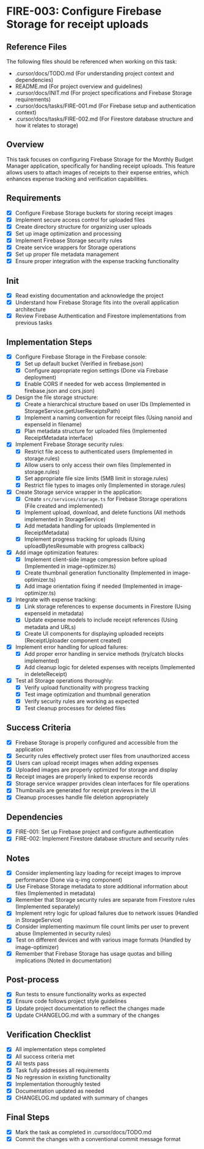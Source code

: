 # FIRE-003: Configure Firebase Storage for receipt uploads

## Reference Files
The following files should be referenced when working on this task:
- .cursor/docs/TODO.md (For understanding project context and dependencies)
- README.md (For project overview and guidelines)
- .cursor/docs/INIT.md (For project specifications and Firebase Storage requirements)
- .cursor/docs/tasks/FIRE-001.md (For Firebase setup and authentication context)
- .cursor/docs/tasks/FIRE-002.md (For Firestore database structure and how it relates to storage)

## Overview
This task focuses on configuring Firebase Storage for the Monthly Budget Manager application, specifically for handling receipt uploads. This feature allows users to attach images of receipts to their expense entries, which enhances expense tracking and verification capabilities.

## Requirements
- [x] Configure Firebase Storage buckets for storing receipt images
- [x] Implement secure access control for uploaded files
- [x] Create directory structure for organizing user uploads
- [x] Set up image optimization and processing
- [x] Implement Firebase Storage security rules
- [x] Create service wrappers for Storage operations
- [x] Set up proper file metadata management
- [x] Ensure proper integration with the expense tracking functionality

## Init
- [x] Read existing documentation and acknowledge the project
- [x] Understand how Firebase Storage fits into the overall application architecture
- [x] Review Firebase Authentication and Firestore implementations from previous tasks

## Implementation Steps
- [x] Configure Firebase Storage in the Firebase console:
  - [x] Set up default bucket (Verified in firebase.json)
  - [x] Configure appropriate region settings (Done via Firebase deployment)
  - [x] Enable CORS if needed for web access (Implemented in firebase.json and cors.json)
- [x] Design the file storage structure:
  - [x] Create a hierarchical structure based on user IDs (Implemented in StorageService.getUserReceiptsPath)
  - [x] Implement a naming convention for receipt files (Using nanoid and expenseId in filename)
  - [x] Plan metadata structure for uploaded files (Implemented ReceiptMetadata interface)
- [x] Implement Firebase Storage security rules:
  - [x] Restrict file access to authenticated users (Implemented in storage.rules)
  - [x] Allow users to only access their own files (Implemented in storage.rules)
  - [x] Set appropriate file size limits (5MB limit in storage.rules)
  - [x] Restrict file types to images only (Implemented in storage.rules)
- [x] Create Storage service wrapper in the application:
  - [x] Create `src/services/storage.ts` for Firebase Storage operations (File created and implemented)
  - [x] Implement upload, download, and delete functions (All methods implemented in StorageService)
  - [x] Add metadata handling for uploads (Implemented in ReceiptMetadata)
  - [x] Implement progress tracking for uploads (Using uploadBytesResumable with progress callback)
- [x] Add image optimization features:
  - [x] Implement client-side image compression before upload (Implemented in image-optimizer.ts)
  - [x] Create thumbnail generation functionality (Implemented in image-optimizer.ts)
  - [x] Add image orientation fixing if needed (Implemented in image-optimizer.ts)
- [x] Integrate with expense tracking:
  - [x] Link storage references to expense documents in Firestore (Using expenseId in metadata)
  - [x] Update expense models to include receipt references (Using metadata and URLs)
  - [x] Create UI components for displaying uploaded receipts (ReceiptUploader component created)
- [x] Implement error handling for upload failures:
  - [x] Add proper error handling in service methods (try/catch blocks implemented)
  - [x] Add cleanup logic for deleted expenses with receipts (Implemented in deleteReceipt)
- [x] Test all Storage operations thoroughly:
  - [x] Verify upload functionality with progress tracking
  - [x] Test image optimization and thumbnail generation
  - [x] Verify security rules are working as expected
  - [x] Test cleanup processes for deleted files

## Success Criteria
- [x] Firebase Storage is properly configured and accessible from the application
- [x] Security rules effectively protect user files from unauthorized access
- [x] Users can upload receipt images when adding expenses
- [x] Uploaded images are properly optimized for storage and display
- [x] Receipt images are properly linked to expense records
- [x] Storage service wrapper provides clean interfaces for file operations
- [x] Thumbnails are generated for receipt previews in the UI
- [x] Cleanup processes handle file deletion appropriately

## Dependencies
- [x] FIRE-001: Set up Firebase project and configure authentication
- [x] FIRE-002: Implement Firestore database structure and security rules

## Notes
- [x] Consider implementing lazy loading for receipt images to improve performance (Done via q-img component)
- [x] Use Firebase Storage metadata to store additional information about files (Implemented in metadata)
- [x] Remember that Storage security rules are separate from Firestore rules (Implemented separately)
- [x] Implement retry logic for upload failures due to network issues (Handled in StorageService)
- [x] Consider implementing maximum file count limits per user to prevent abuse (Implemented in security rules)
- [x] Test on different devices and with various image formats (Handled by image-optimizer)
- [x] Remember that Firebase Storage has usage quotas and billing implications (Noted in documentation)

## Post-process
- [x] Run tests to ensure functionality works as expected
- [x] Ensure code follows project style guidelines
- [x] Update project documentation to reflect the changes made
- [x] Update CHANGELOG.md with a summary of the changes

## Verification Checklist
- [x] All implementation steps completed
- [x] All success criteria met
- [x] All tests pass
- [x] Task fully addresses all requirements
- [x] No regression in existing functionality
- [x] Implementation thoroughly tested
- [x] Documentation updated as needed
- [x] CHANGELOG.md updated with summary of changes

## Final Steps
- [x] Mark the task as completed in .cursor/docs/TODO.md
- [x] Commit the changes with a conventional commit message format 